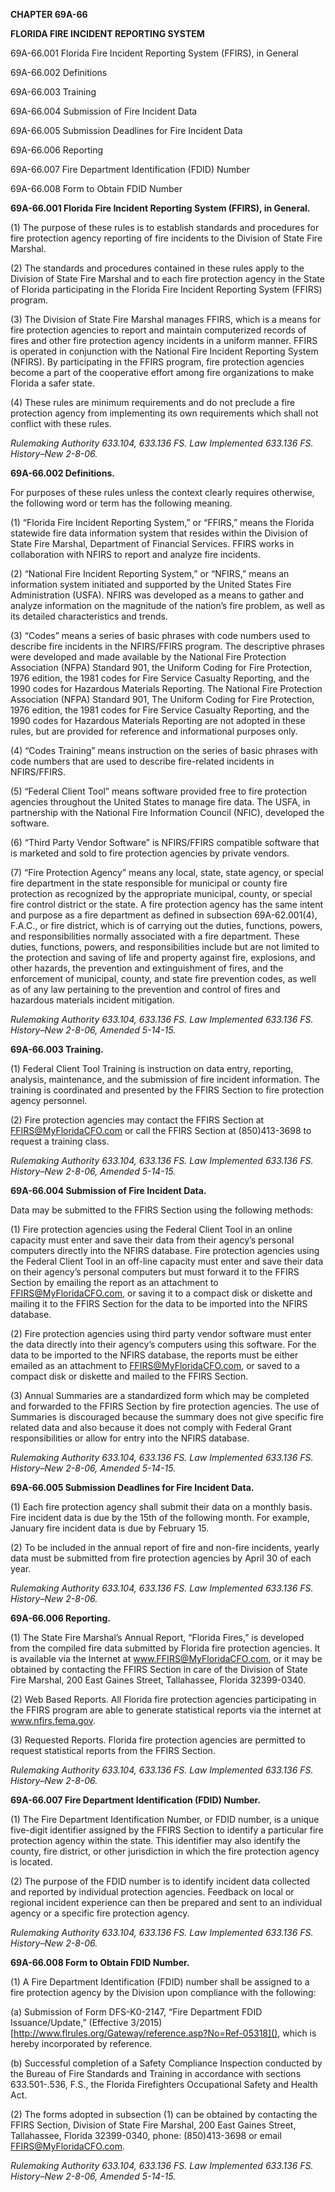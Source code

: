 ﻿**CHAPTER 69A-66**

**FLORIDA FIRE INCIDENT REPORTING SYSTEM**

69A-66.001	Florida Fire Incident Reporting System (FFIRS), in General

69A-66.002	Definitions

69A-66.003	Training

69A-66.004	Submission of Fire Incident Data

69A-66.005	Submission Deadlines for Fire Incident Data

69A-66.006	Reporting

69A-66.007	Fire Department Identification (FDID) Number

69A-66.008	Form to Obtain FDID Number

**69A-66.001 Florida Fire Incident Reporting System (FFIRS), in General.**

(1) The purpose of these rules is to establish standards and procedures for fire protection agency reporting of fire incidents to the Division of State Fire Marshal.

(2) The standards and procedures contained in these rules apply to the Division of State Fire Marshal and to each fire protection agency in the State of Florida participating in the Florida Fire Incident Reporting System (FFIRS) program.

(3) The Division of State Fire Marshal manages FFIRS, which is a means for fire protection agencies to report and maintain computerized records of fires and other fire protection agency incidents in a uniform manner. FFIRS is operated in conjunction with the National Fire Incident Reporting System (NFIRS). By participating in the FFIRS program, fire protection agencies become a part of the cooperative effort among fire organizations to make Florida a safer state.

(4) These rules are minimum requirements and do not preclude a fire protection agency from implementing its own requirements which shall not conflict with these rules.

*Rulemaking Authority 633.104, 633.136 FS. Law Implemented 633.136 FS. History–New 2-8-06.*

**69A-66.002 Definitions.** 

For purposes of these rules unless the context clearly requires otherwise, the following word or term has the following meaning.

(1) “Florida Fire Incident Reporting System,” or “FFIRS,” means the Florida statewide fire data information system that resides within the Division of State Fire Marshal, Department of Financial Services. FFIRS works in collaboration with NFIRS to report and analyze fire incidents.

(2) “National Fire Incident Reporting System,” or “NFIRS,” means an information system initiated and supported by the United States Fire Administration (USFA). NFIRS was developed as a means to gather and analyze information on the magnitude of the nation’s fire problem, as well as its detailed characteristics and trends.

(3) “Codes” means a series of basic phrases with code numbers used to describe fire incidents in the NFIRS/FFIRS program. The descriptive phrases were developed and made available by the National Fire Protection Association (NFPA) Standard 901, the Uniform Coding for Fire Protection, 1976 edition, the 1981 codes for Fire Service Casualty Reporting, and the 1990 codes for Hazardous Materials Reporting. The National Fire Protection Association (NFPA) Standard 901, The Uniform Coding for Fire Protection, 1976 edition, the 1981 codes for Fire Service Casualty Reporting, and the 1990 codes for Hazardous Materials Reporting are not adopted in these rules, but are provided for reference and informational purposes only.

(4) “Codes Training” means instruction on the series of basic phrases with code numbers that are used to describe fire-related incidents in NFIRS/FFIRS.

(5) “Federal Client Tool” means software provided free to fire protection agencies throughout the United States to manage fire data. The USFA, in partnership with the National Fire Information Council (NFIC), developed the software.

(6) “Third Party Vendor Software” is NFIRS/FFIRS compatible software that is marketed and sold to fire protection agencies by private vendors.

(7) “Fire Protection Agency” means any local, state, state agency, or special fire department in the state responsible for municipal or county fire protection as recognized by the appropriate municipal, county, or special fire control district or the state. A fire protection agency has the same intent and purpose as a fire department as defined in subsection 69A-62.001(4), F.A.C., or fire district, which is of carrying out the duties, functions, powers, and responsibilities normally associated with a fire department. These duties, functions, powers, and responsibilities include but are not limited to the protection and saving of life and property against fire, explosions, and other hazards, the prevention and extinguishment of fires, and the enforcement of municipal, county, and state fire prevention codes, as well as of any law pertaining to the prevention and control of fires and hazardous materials incident mitigation.

*Rulemaking Authority 633.104, 633.136 FS. Law Implemented 633.136 FS. History–New 2-8-06, Amended 5-14-15.*

**69A-66.003 Training.**

(1) Federal Client Tool Training is instruction on data entry, reporting, analysis, maintenance, and the submission of fire incident information. The training is coordinated and presented by the FFIRS Section to fire protection agency personnel.

(2) Fire protection agencies may contact the FFIRS Section at FFIRS@MyFloridaCFO.com or call the FFIRS Section at (850)413-3698 to request a training class.

*Rulemaking Authority 633.104, 633.136 FS. Law Implemented 633.136 FS. History–New 2-8-06, Amended 5-14-15.*

**69A-66.004 Submission of Fire Incident Data.**

Data may be submitted to the FFIRS Section using the following methods:

(1) Fire protection agencies using the Federal Client Tool in an online capacity must enter and save their data from their agency’s personal computers directly into the NFIRS database. Fire protection agencies using the Federal Client Tool in an off-line capacity must enter and save their data on their agency’s personal computers but must forward it to the FFIRS Section by emailing the report as an attachment to FFIRS@MyFloridaCFO.com, or saving it to a compact disk or diskette and mailing it to the FFIRS Section for the data to be imported into the NFIRS database.

(2) Fire protection agencies using third party vendor software must enter the data directly into their agency’s computers using this software. For the data to be imported to the NFIRS database, the reports must be either emailed as an attachment to FFIRS@MyFloridaCFO.com, or saved to a compact disk or diskette and mailed to the FFIRS Section.

(3) Annual Summaries are a standardized form which may be completed and forwarded to the FFIRS Section by fire protection agencies. The use of Summaries is discouraged because the summary does not give specific fire related data and also because it does not comply with Federal Grant responsibilities or allow for entry into the NFIRS database.

*Rulemaking Authority 633.104, 633.136 FS. Law Implemented 633.136 FS. History–New 2-8-06, Amended 5-14-15.*

**69A-66.005 Submission Deadlines for Fire Incident Data.**

(1) Each fire protection agency shall submit their data on a monthly basis. Fire incident data is due by the 15th of the following month. For example, January fire incident data is due by February 15.

(2) To be included in the annual report of fire and non-fire incidents, yearly data must be submitted from fire protection agencies by April 30 of each year.

*Rulemaking Authority 633.104, 633.136 FS. Law Implemented 633.136 FS. History–New 2-8-06.*

**69A-66.006 Reporting.**

(1) The State Fire Marshal’s Annual Report, “Florida Fires,” is developed from the compiled fire data submitted by Florida fire protection agencies. It is available via the Internet at www.FFIRS@MyFloridaCFO.com, or it may be obtained by contacting the FFIRS Section in care of the Division of State Fire Marshal, 200 East Gaines Street, Tallahassee, Florida 32399-0340.

(2) Web Based Reports. All Florida fire protection agencies participating in the FFIRS program are able to generate statistical reports via the internet at www.nfirs.fema.gov.

(3) Requested Reports. Florida fire protection agencies are permitted to request statistical reports from the FFIRS Section.

*Rulemaking Authority 633.104, 633.136 FS. Law Implemented 633.136 FS. History–New 2-8-06.*

**69A-66.007 Fire Department Identification (FDID) Number.**

(1) The Fire Department Identification Number, or FDID number, is a unique five-digit identifier assigned by the FFIRS Section to identify a particular fire protection agency within the state. This identifier may also identify the county, fire district, or other jurisdiction in which the fire protection agency is located.

(2) The purpose of the FDID number is to identify incident data collected and reported by individual protection agencies. Feedback on local or regional incident experience can then be prepared and sent to an individual agency or a specific fire protection agency.

*Rulemaking Authority 633.104, 633.136 FS. Law Implemented 633.136 FS. History–New 2-8-06.*

**69A-66.008 Form to Obtain FDID Number.**

(1) A Fire Department Identification (FDID) number shall be assigned to a fire protection agency by the Division upon compliance with the following:

(a) Submission of Form DFS-K0-2147, “Fire Department FDID Issuance/Update,” (Effective 3/2015) [http://www.flrules.org/Gateway/reference.asp?No=Ref-05318](), which is hereby incorporated by reference.

(b) Successful completion of a Safety Compliance Inspection conducted by the Bureau of Fire Standards and Training in accordance with sections 633.501-.536, F.S., the Florida Firefighters Occupational Safety and Health Act.

(2) The forms adopted in subsection (1) can be obtained by contacting the FFIRS Section, Division of State Fire Marshal, 200 East Gaines Street, Tallahassee, Florida 32399-0340, phone: (850)413-3698 or email FFIRS@MyFloridaCFO.com.

*Rulemaking Authority 633.104, 633.136 FS. Law Implemented 633.136 FS. History–New 2-8-06, Amended 5-14-15.*
